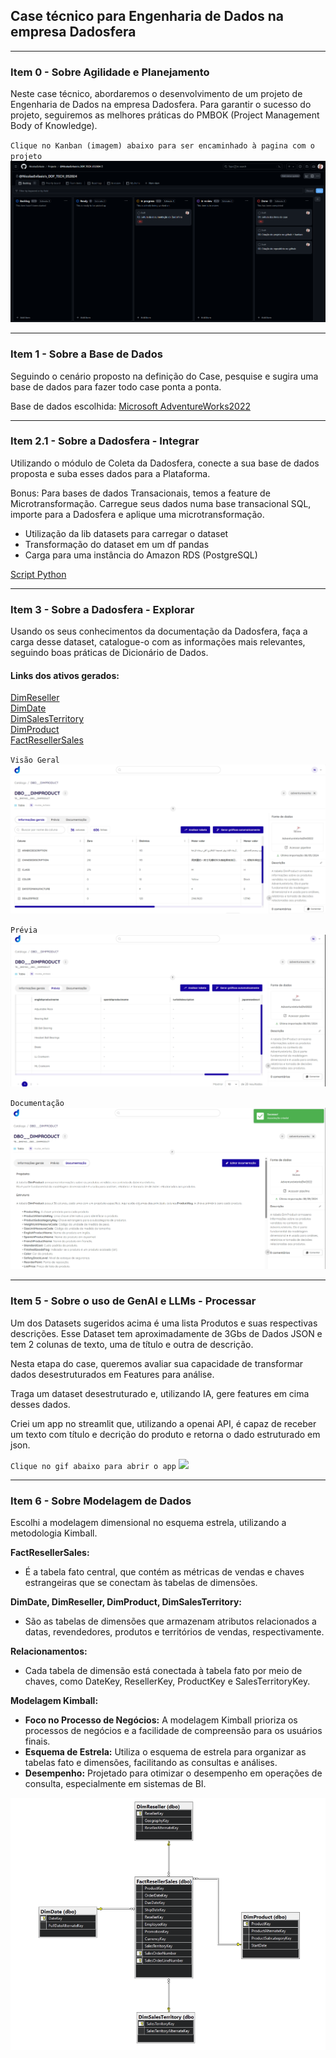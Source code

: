 ## Case técnico para Engenharia de Dados na empresa Dadosfera

___
### Item 0 - Sobre Agilidade e Planejamento
Neste case técnico, abordaremos o desenvolvimento de um projeto de Engenharia de Dados na empresa Dadosfera. Para garantir o sucesso do projeto, seguiremos as melhores práticas do PMBOK (Project Management Body of Knowledge).


``Clique no Kanban (imagem) abaixo para ser encaminhado à pagina com o projeto``[<img src="imgs/kanban.png">](https://github.com/users/NicolasEvilasio/projects/1)
___
### Item 1 - Sobre a Base de Dados
Seguindo o cenário proposto na definição do Case, pesquise e sugira uma base de dados para fazer todo case ponta a ponta.

Base de dados escolhida:
[Microsoft AdventureWorks2022](https://learn.microsoft.com/pt-br/sql/samples/adventureworks-install-configure?view=sql-server-ver16&tabs=ssms)

___
### Item 2.1 - Sobre a Dadosfera - Integrar
Utilizando o módulo de Coleta da Dadosfera, conecte a sua base de dados proposta e suba esses dados para a Plataforma.

Bonus: Para bases de dados Transacionais, temos a feature de Microtransformação. Carregue seus dados numa base transacional SQL, importe para a Dadosfera e aplique uma microtransformação.

- Utilização da lib datasets para carregar o dataset 
- Transformação do dataset em um df pandas
- Carga para uma instância do Amazon RDS (PostgreSQL)  


[Script Python]()
___
### Item 3 - Sobre a Dadosfera - Explorar
Usando os seus conhecimentos da documentação da Dadosfera, faça a carga desse dataset, catalogue-o com as informações mais relevantes, seguindo boas práticas de Dicionário de Dados.  

#### Links dos ativos gerados:
[DimReseller](https://app.dadosfera.ai/pt-BR/catalog/data-assets/f4fdeb59-c558-4bf3-811f-538087a3b34a)  
[DimDate](https://app.dadosfera.ai/pt-BR/catalog/data-assets/4d70fdf7-5fbe-4d7e-8703-6ef1ee59736e)   
[DimSalesTerritory](https://app.dadosfera.ai/pt-BR/catalog/data-assets/9da9149b-6a90-4e8d-88a8-df0b989eafef)  
[DimProduct](https://app.dadosfera.ai/pt-BR/catalog/data-assets/81fb3463-f049-42ba-ab88-b4a48c2d97d6)   
[FactResellerSales](https://app.dadosfera.ai/pt-BR/catalog/data-assets/dd0ad643-c928-421f-b909-d155cc1deeb1)

`Visão Geral`
<img src="imgs/explorar_visao_geral.png"/>

`Prévia`
<img src="imgs/explorar_previa_dados.png"/>

`Documentação`
<img src="imgs/explorar_catalogado.png"/>

___
### Item 5 - Sobre o uso de GenAI e LLMs - Processar
Um dos Datasets sugeridos acima é uma lista Produtos e suas respectivas descrições. Esse Dataset tem aproximadamente de 3Gbs de Dados JSON e tem 2 colunas de texto, uma de título e outra de descrição.

Nesta etapa do case, queremos avaliar sua capacidade de transformar dados desestruturados em Features para análise.

Traga um dataset desestruturado e, utilizando IA, gere features em cima desses dados.


Criei um app no streamlit que, utilizando a openai API, é capaz de receber um texto com título e decrição do produto e retorna o dado estruturado em json.

`Clique no gif abaixo para abrir o app`
[<img src="imgs/streamlit_app_features.gif"/>](https://google.com.br)

___
### Item 6 - Sobre Modelagem de Dados

Escolhi a modelagem dimensional no esquema estrela, utilizando a metodologia Kimball.

**FactResellerSales:**
- É a tabela fato central, que contém as métricas de vendas e chaves estrangeiras que se conectam às tabelas de dimensões.

**DimDate, DimReseller, DimProduct, DimSalesTerritory:**
- São as tabelas de dimensões que armazenam atributos relacionados a datas, revendedores, produtos e territórios de vendas, respectivamente.

**Relacionamentos:**
- Cada tabela de dimensão está conectada à tabela fato por meio de chaves, como DateKey, ResellerKey, ProductKey e SalesTerritoryKey.

**Modelagem Kimball:**
- **Foco no Processo de Negócios:** A modelagem Kimball prioriza os processos de negócios e a facilidade de compreensão para os usuários finais.
- **Esquema de Estrela:** Utiliza o esquema de estrela para organizar as tabelas fato e dimensões, facilitando as consultas e análises.
- **Desempenho:** Projetado para otimizar o desempenho em operações de consulta, especialmente em sistemas de BI.

<img src="imgs/modelagem_dimensional.png"/>